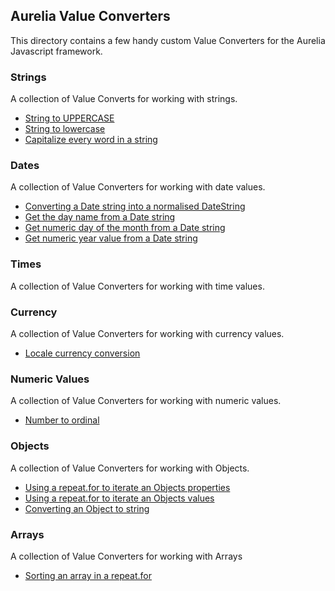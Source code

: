 ## Aurelia Value Converters
This directory contains a few handy custom Value Converters for the Aurelia Javascript framework.

### Strings
A collection of Value Converts for working with strings.

- [String to UPPERCASE](string-to-uppercase.js)
- [String to lowercase](string-to-lowercase.js)
- [Capitalize every word in a string](string-capitalize.js)

### Dates
A collection of Value Converters for working with date values.

- [Converting a Date string into a normalised DateString](date-normalise.js)
- [Get the day name from a Date string](date-day-name.js)
- [Get numeric day of the month from a Date string](date-day-number.js)
- [Get numeric year value from a Date string](date-year.js)

### Times
A collection of Value Converters for working with time values.

### Currency
A collection of Value Converters for working with currency values.

- [Locale currency conversion](currency.js)

### Numeric Values
A collection of Value Converters for working with numeric values.

- [Number to ordinal](numeric-to-ordinal.js)

### Objects
A collection of Value Converters for working with Objects.

- [Using a repeat.for to iterate an Objects properties](object-keys.js)
- [Using a repeat.for to iterate an Objects values](object-values.js)
- [Converting an Object to string](object-to-string.js)

### Arrays
A collection of Value Converters for working with Arrays

- [Sorting an array in a repeat.for](sort-array.js)
